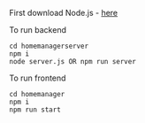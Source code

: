 First download Node.js - [here](https://nodejs.org/en/download/)

To run backend 

```
cd homemanagerserver
npm i
node server.js OR npm run server
```
To run frontend 

```
cd homemanager
npm i
npm run start 
```
